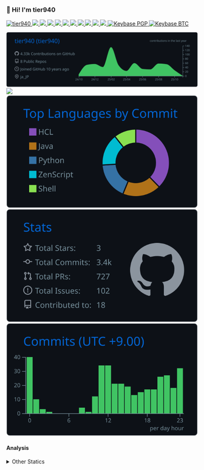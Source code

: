 ### 👋 Hi! I'm tier940

<p align="left"> 
  <a href="https://github.com/tier940/tier940/">
    <img src="https://komarev.com/ghpvc/?username=tier940" alt="tier940" />
  </a>
  <a href="http://twitter.com/tier940">
    <img height="20" src="https://img.shields.io/twitter/follow/tier940?label=Twitter&logo=twitter&style=flat" />
  </a>
  <a href="https://github.com/tier940">
    <img height="20" src="https://img.shields.io/github/followers/tier940?label=follow&logo=github&style=flat" />
  </a>
  <a href="https://www.reddit.com/user/tier940">
    <img height="20" src="https://img.shields.io/reddit/user-karma/combined/tier940?label=Reddit&logo=reddit&style=flat" />
  </a>
  <a href="https://stackoverflow.com/users/17317833/tier940">
    <img height="20" src="https://img.shields.io/stackexchange/stackoverflow/r/17317833?label=StackOverflow&logo=stack-overflow&style=flat" />
  </a>
  <a href="https://zenn.dev/tier940">
    <img height="20" src="https://zenn.badge.nikaera.com/s/tier940/likes" />
  </a>
  <a href="https://zenn.dev/tier940">
    <img height="20" src="https://zenn.badge.nikaera.com/s/tier940/followers" />
  </a>
  <a href="https://zenn.dev/tier940">
    <img height="20" src="https://zenn.badge.nikaera.com/s/tier940/articles" />
  </a>
  <a href="http://qiita.com/tier940">
    <img height="20" src="https://qiita-badge.apiapi.app/s/tier940/posts.svg" />
  </a>
  <a href="http://qiita.com/tier940">
    <img height="20" src="https://qiita-badge.apiapi.app/s/tier940/contributions.svg" />
  </a>
  <a href="https://github.com/tier940/tier940/">
    <img height="20" src="https://github.com/tier940/tier940/actions/workflows/main.yml/badge.svg" />
  </a>
  <a href="https://keybase.io/tier940">
    <img alt="Keybase PGP" src="https://img.shields.io/keybase/pgp/tier940">
  </a>
  <a href="https://keybase.io/tier940">
    <img alt="Keybase BTC" src="https://img.shields.io/keybase/btc/tier940">
  </a>
</p>

[![](https://raw.githubusercontent.com/tier940/tier940/main/profile-summary-card-output/github_dark/0-profile-details.svg)](https://github.com/vn7n24fzkq/github-profile-summary-cards)
[![](https://raw.githubusercontent.com/tier940/tier940/main/profile-summary-card-output/github_dark/1-repos-per-language.svg)](https://github.com/vn7n24fzkq/github-profile-summary-cards) [![](https://raw.githubusercontent.com/tier940/tier940/main/profile-summary-card-output/github_dark/2-most-commit-language.svg)](https://github.com/vn7n24fzkq/github-profile-summary-cards)
[![](https://raw.githubusercontent.com/tier940/tier940/main/profile-summary-card-output/github_dark/3-stats.svg)](https://github.com/vn7n24fzkq/github-profile-summary-cards) [![](https://raw.githubusercontent.com/tier940/tier940/main/profile-summary-card-output/github_dark/4-productive-time.svg)](https://github.com/vn7n24fzkq/github-profile-summary-cards)


#### Analysis
<!-- <img height="150" src="https://github.com/tier940/tier940/blob/master/images/stat.svg" alt="Alternative Text"/> -->

<details>
  <summary>Other Statics</summary>
  <!--START_SECTION:waka-->
![Code Time](http://img.shields.io/badge/Code%20Time-5%2C349%20hrs%2013%20mins-blue)

**🐱 My GitHub Data** 

> 📦 46.7 kB Used in GitHub's Storage 
 > 
> 💼 Opted to Hire
 > 
> 📜 13 Public Repositories 
 > 
> 🔑 6 Private Repositories 
 > 
**I'm an Early 🐤** 

```text
🌞 Morning                2489 commits        ████░░░░░░░░░░░░░░░░░░░░░   16.39 % 
🌆 Daytime                5526 commits        █████████░░░░░░░░░░░░░░░░   36.39 % 
🌃 Evening                5590 commits        █████████░░░░░░░░░░░░░░░░   36.81 % 
🌙 Night                  1581 commits        ███░░░░░░░░░░░░░░░░░░░░░░   10.41 % 
```
📅 **I'm Most Productive on Saturday** 

```text
Monday                   1620 commits        ███░░░░░░░░░░░░░░░░░░░░░░   10.67 % 
Tuesday                  2393 commits        ████░░░░░░░░░░░░░░░░░░░░░   15.76 % 
Wednesday                1835 commits        ███░░░░░░░░░░░░░░░░░░░░░░   12.08 % 
Thursday                 1560 commits        ███░░░░░░░░░░░░░░░░░░░░░░   10.27 % 
Friday                   2194 commits        ████░░░░░░░░░░░░░░░░░░░░░   14.45 % 
Saturday                 2904 commits        █████░░░░░░░░░░░░░░░░░░░░   19.12 % 
Sunday                   2680 commits        ████░░░░░░░░░░░░░░░░░░░░░   17.65 % 
```


📊 **This Week I Spent My Time On** 

```text
🕑︎ Time Zone: Asia/Tokyo

💬 Programming Languages: 
Other                    26 hrs 47 mins      ███████████████████░░░░░░   75.52 % 
YAML                     3 hrs 34 mins       ███░░░░░░░░░░░░░░░░░░░░░░   10.06 % 
Terraform                1 hr 43 mins        █░░░░░░░░░░░░░░░░░░░░░░░░   04.86 % 
Markdown                 1 hr 19 mins        █░░░░░░░░░░░░░░░░░░░░░░░░   03.75 % 
HCL                      37 mins             ░░░░░░░░░░░░░░░░░░░░░░░░░   01.74 % 

🔥 Editors: 
Chrome                   29 hrs 8 mins       █████████████████████░░░░   82.14 % 
VS Code                  6 hrs 18 mins       ████░░░░░░░░░░░░░░░░░░░░░   17.78 % 
Edge                     1 min               ░░░░░░░░░░░░░░░░░░░░░░░░░   00.08 % 

💻 Operating System: 
Windows                  29 hrs 18 mins      █████████████████████░░░░   82.60 % 
Linux                    6 hrs 10 mins       ████░░░░░░░░░░░░░░░░░░░░░   17.40 % 
```

**I Mostly Code in Java** 

```text
Java                     13 repos            ████████████░░░░░░░░░░░░░   46.43 % 
HCL                      3 repos             ███░░░░░░░░░░░░░░░░░░░░░░   10.71 % 
ZenScript                3 repos             ███░░░░░░░░░░░░░░░░░░░░░░   10.71 % 
Shell                    2 repos             ██░░░░░░░░░░░░░░░░░░░░░░░   07.14 % 
Python                   2 repos             ██░░░░░░░░░░░░░░░░░░░░░░░   07.14 % 
```



**Timeline**

![Lines of Code chart](https://raw.githubusercontent.com/tier940/tier940/main/assets/bar_graph.png)


 Last Updated on 09/03/2025 00:55:49 UTC
<!--END_SECTION:waka-->
</details>
